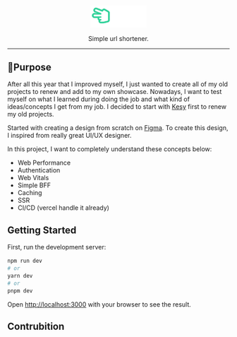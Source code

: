 <p align="center">
  <a href="https://github.com/altaysimsek/shortcutIO">
    <img alt="kesy" src="./public/svgs/kesy-logo.svg" width="128"/>
  </a>
</p>
<p align="center">Simple url shortener.</p>

---

## 🔱Purpose

After all this year that I improved myself, I just wanted to create all of my old projects to renew and add to my own showcase. Nowadays, I want to test myself on what I learned during doing the job and what kind of ideas/concepts I get from my job. I decided to start with [Kesy](https://github.com/altaysimsek/Kesyme) first to renew my old projects.

Started with creating a design from scratch on [Figma](https://www.figma.com/file/zv2mogIX5PlsPgdewIZmnQ/Kesy?type=design&node-id=0:1&mode=design&t=ma3l0XbJgwEIMiQR-1). To create this design, I inspired from really great UI/UX designer.

In this project, I want to completely understand these concepts below:

- Web Performance
- Authentication
- Web Vitals
- Simple BFF
- Caching
- SSR
- CI/CD (vercel handle it already)

## Getting Started

First, run the development server:

```bash
npm run dev
# or
yarn dev
# or
pnpm dev
```

Open [http://localhost:3000](http://localhost:3000) with your browser to see the result.

## Contrubition
